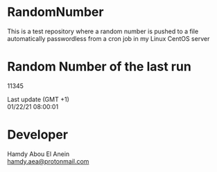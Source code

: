 # RandomNumber    
This is a test repository where a random number is pushed to a file automatically passwordless from a cron job in my Linux CentOS server    
# Random Number of the last run   
11345
      
Last update (GMT +1)    
01/22/21 08:00:01
# Developer    
Hamdy Abou El Anein   
hamdy.aea@protonmail.com
